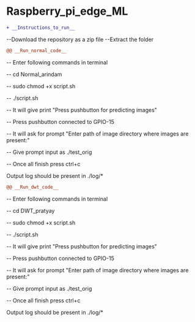 # Raspberry_pi_edge_ML
```diff
+ __Instructions_to_run__
```
--Download the repository as a zip file 
--Extract the folder

```diff
@@ __Run_normal_code__
```
-- Enter following commands in terminal

-- cd Normal_arindam

-- sudo chmod +x script.sh

-- ./script.sh

-- It will give print "Press pushbutton for predicting images"

-- Press pushbutton connected to GPIO-15

-- It will ask for prompt "Enter path of image directory where images are present:"

-- Give prompt input as ./test_orig

-- Once all finish press ctrl+c

Output log should be present in ./log/*

```diff
@@ __Run_dwt_code__
```
-- Enter following commands in terminal

-- cd DWT_pratyay

-- sudo chmod +x script.sh

-- ./script.sh

-- It will give print "Press pushbutton for predicting images"

-- Press pushbutton connected to GPIO-15

-- It will ask for prompt "Enter path of image directory where images are present:"

-- Give prompt input as ./test_orig

-- Once all finish press ctrl+c

Output log should be present in ./log/*